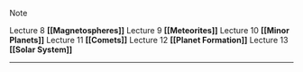> [!NOTE]
> Lecture 8 **[[Magnetospheres]]**
> Lecture 9 **[[Meteorites]]**
> Lecture 10 **[[Minor Planets]]**
> Lecture 11 **[[Comets]]**
> Lecture 12 **[[Planet Formation]]**
> Lecture 13 **[[Solar System]]**

---
